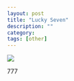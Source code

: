 ```yaml
---
layout: post
title: "Lucky Seven"
description: ""
category: 
tags: [other]
---
```



<img src="https://cloud.githubusercontent.com/assets/4977911/8399384/fc26c938-1e3f-11e5-8d99-6834219e53fa.jpg">

777
	
